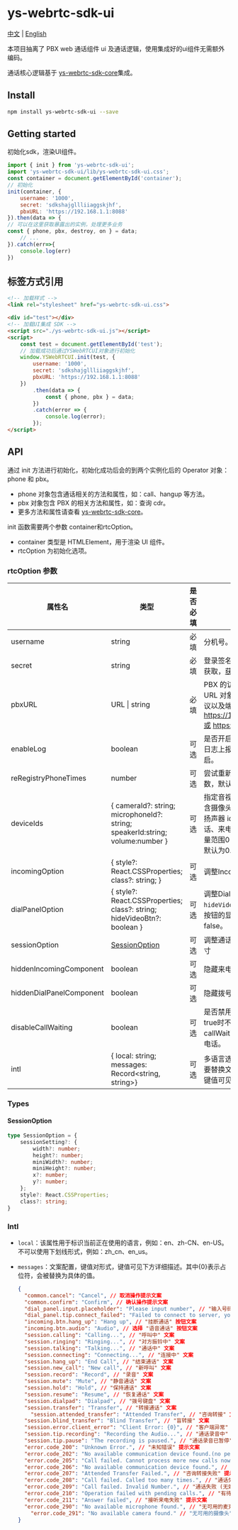 # ys-webrtc-sdk-ui

[中文](./README_zh-CN.md) | [English](./README.md) 

本项目抽离了 PBX web 通话组件 ui 及通话逻辑，使用集成好的ui组件无需额外编码。

通话核心逻辑基于 [ys-webrtc-sdk-core](https://github.com/Yeastar-PBX/ys-webrtc-sdk-core/blob/main/README_zh-CN.md)集成。

## Install

```bash
npm install ys-webrtc-sdk-ui --save
```

## Getting started

初始化sdk，渲染UI组件。
```js
import { init } from 'ys-webrtc-sdk-ui';
import 'ys-webrtc-sdk-ui/lib/ys-webrtc-sdk-ui.css';
const container = document.getElementById('container');
// 初始化
init(container, {
    username: '1000',
    secret: 'sdkshajgllliiaggskjhf',
    pbxURL: 'https://192.168.1.1:8088'
}).then(data => {
// 可以在这里获取暴露出的实例，处理更多业务
const { phone, pbx, destroy, on } = data;
    // ...
}).catch(err=>{
    console.log(err)
})
```

## 标签方式引用

```html
<!-- 加载样式 -->
<link rel="stylesheet" href="ys-webrtc-sdk-ui.css">

<div id="test"></div>
<!-- 加载UI集成 SDK -->
<script src="./ys-webrtc-sdk-ui.js"></script>
<script>
    const test = document.getElementById('test');
    // 加载成功后通过YSWebRTCUI对象进行初始化
    window.YSWebRTCUI.init(test, {
        username: '1000',
        secret: 'sdkshajgllliiaggskjhf',
        pbxURL: 'https://192.168.1.1:8088'
    })
        .then(data => {
            const { phone, pbx } = data;
        })
        .catch(error => {
            console.log(error);
        });
</script>
```

## API

通过 init 方法进行初始化，初始化成功后会的到两个实例化后的 Operator 对象：phone 和 pbx。
- phone 对象包含通话相关的方法和属性，如：call、hangup 等方法。
- pbx 对象包含 PBX 的相关方法和属性，如：查询 cdr。
- 更多方法和属性请查看 [ys-webrtc-sdk-core](https://github.com/Yeastar-PBX/ys-webrtc-sdk-core#readme)。

init 函数需要两个参数 container和rtcOption。
- container 类型是 HTMLElement，用于渲染 UI 组件。
- rtcOption 为初始化选项。

### rtcOption 参数

| 属性名 | 类型 | 是否必填 | 说明 |
| --- | --- | --- | --- |
| username | string | 必填 | 分机号。 |
| secret | string | 必填 | 登录签名，通过 OPEN API 获取，[获取签名流程](https://github.com/Yeastar-PBX/ys-webrtc-sdk-core/blob/main/docs/zh-CN/CreateSign.md)。 |
| pbxURL | URL \| string | 必填 | PBX 的访问地址可以为 URL 对象，地址要求包含协议以及端口如：https://192.168.1.1:8088或 https://xx.xxx.com。 |
| enableLog | boolean | 可选 | 是否开启日志输出以及错误日志上报至 PBX，默认开启。 |
| reRegistryPhoneTimes | number | 可选 | 尝试重新连接 sip 服务次数，默认无限制。 |
| deviceIds | { cameraId?: string; microphoneId?: string; speakerId:string; volume:number } | 可选 | 指定音视频输入设备 id，包含摄像头 id 、麦克风 id、扬声器 id；volume为通话、来电、拨号盘音量，音量范围0-1直接的浮点数，默认为0.6。 |
| incomingOption | { style?: React.CSSProperties; class?: string;  } | 可选 | 调整Incoming组件样式 |
| dialPanelOption | {  style?: React.CSSProperties; class?: string; hideVideoBtn?: boolean } | 可选 | 调整DialPanel组件样式。`hideVideoBtn`用于控制视频按钮的显示与隐藏，默认false。 |
| sessionOption | [SessionOption](#session-option) | 可选 | 调整通话窗口组件位置和尺寸 |
| hiddenIncomingComponent | boolean | 可选 | 隐藏来电弹屏组件 |
| hiddenDialPanelComponent | boolean | 可选 | 隐藏拨号盘组件 |
| disableCallWaiting | boolean | 可选 | 是否禁用callWaiting，为true时不使用pbx callWaiting值且只处理单通电话。|
| intl | { local: string; messages: Record\<string, string\>} | 可选 | 多语言选项，可根据自身需要替换文案，message的键值可见下方详细描述。|

### Types

#### SessionOption
```ts
type SessionOption = {
    sessionSetting?: {
        width?: number;
        height?: number;
        miniWidth?: number;
        miniHeight?: number;
        x?: number;
        y?: number;
    };
    style?: React.CSSProperties;
    class?: string;
}
```

### Intl

- `local`：该属性用于标识当前正在使用的语言，例如：en、zh-CN、en-US。不可以使用下划线形式，例如：zh_cn、en_us。
- `messages`：文案配置，键值对形式，键值可见下方详细描述。其中\{0\}表示占位符，会被替换为具体的值。
	
	```json
  {
      "common.cancel": "Cancel", // 取消操作提示文案
      "common.confirm": "Confirm", // 确认操作提示文案
      "dial_panel.input.placeholder": "Please input number", // "输入号码" 提示文案
      "dial_panel.tip.connect_failed": "Failed to connect to server, you cannot initiate or answer a call. Trying to reconnect to the server.", //服务器连接失败提示文案
      "incoming.btn.hang_up": "Hang up", // "挂断通话" 按钮文案
      "incoming.btn.audio": "Audio", // 选择 "语音通话" 按钮文案
      "session.calling": "Calling...", // "呼叫中" 文案
      "session.ringing": "Ringing...", // "对方振铃中" 文案
      "session.talking": "Talking...", // "通话中" 文案
      "session.connecting": "Connecting...", // "连接中" 文案
      "session.hang_up": "End Call", // "结束通话" 文案
      "session.new_call": "New call", // "新呼叫" 文案
      "session.record": "Record", // "录音" 文案
      "session.mute": "Mute", // "静音通话" 文案
      "session.hold": "Hold", // "保持通话" 文案
      "session.resume": "Resume", // "恢复通话" 文案
      "session.dialpad": "Dialpad", // "拨号键盘" 文案
      "session.transfer": "Transfer", // "转接通话" 文案
	    "session.attended_transfer": "Attended Transfer", // "咨询转接" 文案
      "session.blind_transfer": "Blind Transfer", // "盲转接" 文案
      "session.error.client_error": "Client Error: {0}", // "客户端异常" 文案。"{0}" 为占位符
      "session.tip.recording": "Recording the Audio...", // "通话录音中" 文案
      "session.tip.pause": "The recording is paused.", // "通话录音已暂停" 文案
      "error.code_200": "Unknown Error.", // "未知错误" 提示文案
      "error.code_202": "No available communication device found.(no permissions)", // "无权获取通话设备" 提示文案
      "error.code_205": "Call failed. Cannot process more new calls now.", // "通话失败 (已达最大通话数)" 提示文案
      "error.code_206": "No available communication device found.", // "无可用的通话设备" 提示文案
      "error.code_207": "Attended Transfer Failed.", // "咨询转接失败" 提示文案 
      "error.code_208": "Call failed. Called too many times.", // "通话失败 (已达呼出次数上限)" 提示文案
      "error.code_209": "Call failed. Invalid Number.", // "通话失败 (无效号码)" 提示文案
      "error.code_210": "Operation failed with pending calls.", // "有待处理来电，操作失败" 提示文案
      "error.code_211": "Answer failed", // "接听来电失败" 提示文案
      "error.code_290": "No available microphone found.", // "无可用的麦克风" 提示文案
	    "error.code_291": "No available camera found." // "无可用的摄像头" 提示文案
	}
	```
